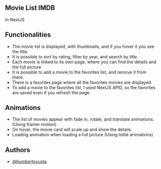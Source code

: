 ## Movie List IMDB

In NextJS

## Functionalities

- The movie list is displayed, with thumbnails, and if you hover it you see the title.
- It is possible to sort by rating, filter by year, and search by title.
- Each movie is linked to its own page, where you can find the details and the full picture
- It is possible to add a movie to the favorites list, and remove it from there.
- There is a favorites page where all the favorites movies are displayed.
- To add a movie to the favorites list, I used NextJS APID, so the favorites are saved even if you refresh the page.

## Animations

- The list of movies appear with fade in, rotate, and translate animations. (Using framer motion)
- On hover, the movie card will scale up and show the details.
- Loading animation when loading a full picture (Using lottie animations)

## Authors

- [@humbertoyusta](https://www.github.com/humbertoyusta)
